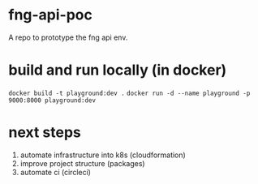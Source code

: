 # fng-api-poc

A repo to prototype the fng api env.

# build and run locally (in docker)

`docker build -t playground:dev .`
`docker run -d --name playground -p 9000:8000 playground:dev`

# next steps
1. automate infrastructure into k8s (cloudformation)
2. improve project structure (packages)
3. automate ci (circleci)
